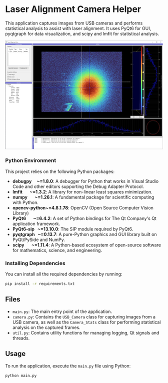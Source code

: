 # Laser Alignment Camera Helper

This application captures images from USB cameras and performs statistical analysis to assist with laser alignment. It uses PyQt6 for GUI, pyqtgraph for data visualization, and scipy and lmfit for statistical analysis.

![Screenshot](screenshot.png)

### Python Environment

This project relies on the following Python packages:

- **debugpy     ~=1.8.0**: A debugger for Python that works in Visual Studio Code and other editors supporting the Debug Adapter Protocol.
- **lmfit       ~=1.3.2**: A library for non-linear least squares minimization.
- **numpy       ~=1.26.1**: A fundamental package for scientific computing with Python.
- **opencv-python~=4.8.1.78**: OpenCV (Open Source Computer Vision Library)
- **PyQt6       ~=6.4.2**: A set of Python bindings for The Qt Company's Qt application framework.
- **PyQt6-sip   ~=13.10.0**: The SIP module required by PyQt6.
- **pyqtgraph   ~=0.13.7**: A pure-Python graphics and GUI library built on PyQt/PySide and NumPy.
- **scipy       ~=1.11.4**: A Python-based ecosystem of open-source software for mathematics, science, and engineering.

### Installing Dependencies

You can install all the required dependencies by running:

```sh
pip install -r requirements.txt
```


## Files

- `main.py`: The main entry point of the application.
- `camera.py`: Contains the `USB_Camera` class for capturing images from a USB camera, as well as the `Camera_Stats` class for performing statistical analysis on the captured frames.
- `util.py`: Contains utility functions for managing logging, Qt signals and threads.


## Usage

To run the application, execute the `main.py` file using Python:

```bash
python main.py